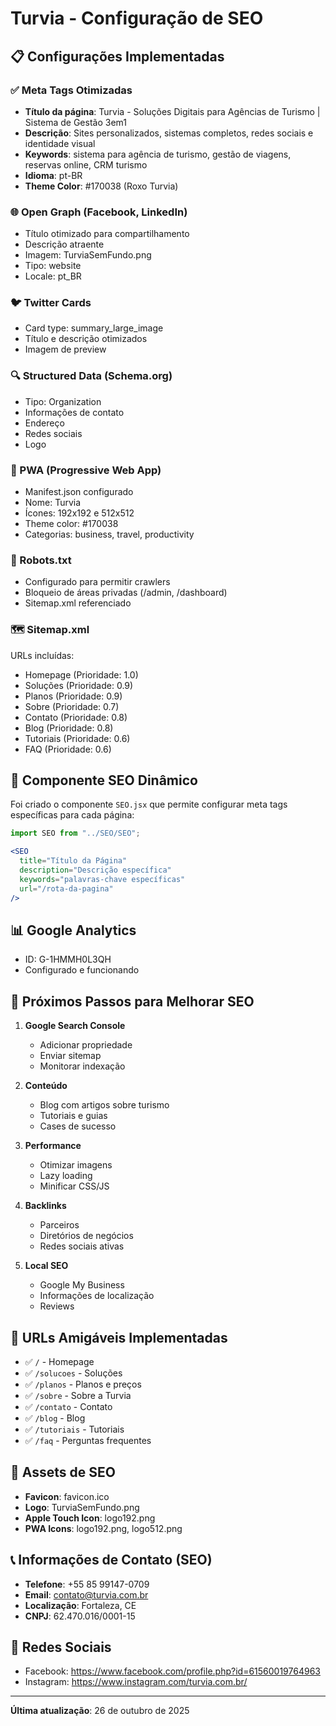 # Turvia - Configuração de SEO

## 📋 Configurações Implementadas

### ✅ Meta Tags Otimizadas
- **Título da página**: Turvia - Soluções Digitais para Agências de Turismo | Sistema de Gestão 3em1
- **Descrição**: Sites personalizados, sistemas completos, redes sociais e identidade visual
- **Keywords**: sistema para agência de turismo, gestão de viagens, reservas online, CRM turismo
- **Idioma**: pt-BR
- **Theme Color**: #170038 (Roxo Turvia)

### 🌐 Open Graph (Facebook, LinkedIn)
- Título otimizado para compartilhamento
- Descrição atraente
- Imagem: TurviaSemFundo.png
- Tipo: website
- Locale: pt_BR

### 🐦 Twitter Cards
- Card type: summary_large_image
- Título e descrição otimizados
- Imagem de preview

### 🔍 Structured Data (Schema.org)
- Tipo: Organization
- Informações de contato
- Endereço
- Redes sociais
- Logo

### 📱 PWA (Progressive Web App)
- Manifest.json configurado
- Nome: Turvia
- Ícones: 192x192 e 512x512
- Theme color: #170038
- Categorias: business, travel, productivity

### 🤖 Robots.txt
- Configurado para permitir crawlers
- Bloqueio de áreas privadas (/admin, /dashboard)
- Sitemap.xml referenciado

### 🗺️ Sitemap.xml
URLs incluídas:
- Homepage (Prioridade: 1.0)
- Soluções (Prioridade: 0.9)
- Planos (Prioridade: 0.9)
- Sobre (Prioridade: 0.7)
- Contato (Prioridade: 0.8)
- Blog (Prioridade: 0.8)
- Tutoriais (Prioridade: 0.6)
- FAQ (Prioridade: 0.6)

## 🎯 Componente SEO Dinâmico

Foi criado o componente `SEO.jsx` que permite configurar meta tags específicas para cada página:

```jsx
import SEO from "../SEO/SEO";

<SEO 
  title="Título da Página"
  description="Descrição específica"
  keywords="palavras-chave específicas"
  url="/rota-da-pagina"
/>
```

## 📊 Google Analytics
- ID: G-1HMMH0L3QH
- Configurado e funcionando

## 🚀 Próximos Passos para Melhorar SEO

1. **Google Search Console**
   - Adicionar propriedade
   - Enviar sitemap
   - Monitorar indexação

2. **Conteúdo**
   - Blog com artigos sobre turismo
   - Tutoriais e guias
   - Cases de sucesso

3. **Performance**
   - Otimizar imagens
   - Lazy loading
   - Minificar CSS/JS

4. **Backlinks**
   - Parceiros
   - Diretórios de negócios
   - Redes sociais ativas

5. **Local SEO**
   - Google My Business
   - Informações de localização
   - Reviews

## 📝 URLs Amigáveis Implementadas

- ✅ `/` - Homepage
- ✅ `/solucoes` - Soluções
- ✅ `/planos` - Planos e preços
- ✅ `/sobre` - Sobre a Turvia
- ✅ `/contato` - Contato
- ✅ `/blog` - Blog
- ✅ `/tutoriais` - Tutoriais
- ✅ `/faq` - Perguntas frequentes

## 🎨 Assets de SEO

- **Favicon**: favicon.ico
- **Logo**: TurviaSemFundo.png
- **Apple Touch Icon**: logo192.png
- **PWA Icons**: logo192.png, logo512.png

## 📞 Informações de Contato (SEO)

- **Telefone**: +55 85 99147-0709
- **Email**: contato@turvia.com.br
- **Localização**: Fortaleza, CE
- **CNPJ**: 62.470.016/0001-15

## 🔗 Redes Sociais

- Facebook: https://www.facebook.com/profile.php?id=61560019764963
- Instagram: https://www.instagram.com/turvia.com.br/

---

**Última atualização**: 26 de outubro de 2025

